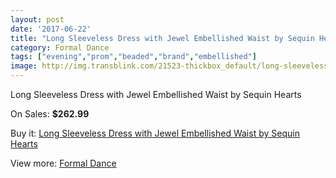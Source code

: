 ```yaml
---
layout: post
date: '2017-06-22'
title: "Long Sleeveless Dress with Jewel Embellished Waist by Sequin Hearts"
category: Formal Dance
tags: ["evening","prom","beaded","brand","embellished"]
image: http://img.transblink.com/21523-thickbox_default/long-sleeveless-dress-with-jewel-embellished-waist-by-sequin-hearts.jpg
---
```

Long Sleeveless Dress with Jewel Embellished Waist by Sequin Hearts

On Sales: **$262.99**
<a href="https://www.transblink.com/en/formal-dance/6820-long-sleeveless-dress-with-jewel-embellished-waist-by-sequin-hearts.html"><amp-img layout="responsive" width="600" height="600" src="//img.transblink.com/21523-thickbox_default/long-sleeveless-dress-with-jewel-embellished-waist-by-sequin-hearts.jpg" alt="Long Sleeveless Dress with Jewel Embellished Waist by Sequin Hearts 0" /></a>
<a href="https://www.transblink.com/en/formal-dance/6820-long-sleeveless-dress-with-jewel-embellished-waist-by-sequin-hearts.html"><amp-img layout="responsive" width="600" height="600" src="//img.transblink.com/21524-thickbox_default/long-sleeveless-dress-with-jewel-embellished-waist-by-sequin-hearts.jpg" alt="Long Sleeveless Dress with Jewel Embellished Waist by Sequin Hearts 1" /></a>

Buy it: [Long Sleeveless Dress with Jewel Embellished Waist by Sequin Hearts](https://www.transblink.com/en/formal-dance/6820-long-sleeveless-dress-with-jewel-embellished-waist-by-sequin-hearts.html "Long Sleeveless Dress with Jewel Embellished Waist by Sequin Hearts")

View more: [Formal Dance](https://www.transblink.com/en/6-formal-dance "Formal Dance")